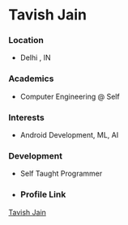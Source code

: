 # Tavish Jain
### Location

- Delhi , IN
### Academics

- Computer Engineering @ Self

### Interests

- Android Development, ML, AI

### Development

- Self Taught Programmer

- ### Profile Link

[Tavish Jain](https://github.com/tavishjain)


